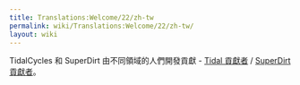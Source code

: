 ```yaml
---
title: Translations:Welcome/22/zh-tw
permalink: wiki/Translations:Welcome/22/zh-tw/
layout: wiki
---
```


TidalCycles 和 SuperDirt 由不同領域的人們開發貢獻 - [Tidal
貢獻者](https://github.com/tidalcycles/Tidal/graphs/contributors) /
[SuperDirt
貢獻者](https://github.com/musikinformatik/SuperDirt/graphs/contributors)。
